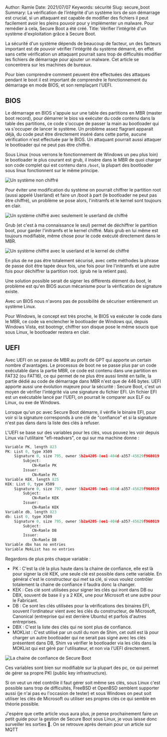 Author: Ramle 
Date: 2021/07/07
Keywords: sécurité
Slug: secure_boot
Summary: La vérification de l’intégrité d'un système lors de son démarrage est crucial, si un attaquant est capable de modifier des fichiers il peut facilement avoir les pleins pouvoir pour y implémenter un malware. Pour remédier à cela, Secure Boot a été créé.
Title: Vérifier l’intégrité d'un système d'exploitation grâce à Secure Boot.

La sécurité d'un système dépends de beaucoup de facteur, un des facteurs important est de pouvoir vérifier l’intégrité du système démarré, en effet sans cette vérification un attaquant pourrait sans trop de difficultés modifier les fichiers de démarrage pour ajouter un malware. Cet article se concentrera sur les machines de bureaux.

Pour bien comprendre comment peuvent être effectuées des attaques pendant le boot il est important de comprendre le fonctionnement du démarrage en mode BIOS, et son remplaçant l'UEFI.

## BIOS

Le démarrage en BIOS s'appuie sur une table des partitions en MBR (master boot record), pour démarrer le bios va exécuter du code contenu dans la table des partitions, ce code s'occupe de passer la main au bootloader qui va s'occuper de lancer le système. Un problème assez flagrant apparait déjà, du code peut être directement inséré dans cette partie, aucune vérification n'est effectuée par le BIOS. Un attaquant pourrait aussi attaquer le bootloader qui ne peut pas être chiffré.

Sous Linux (nous verrons le fonctionnement de Windows un peu plus loin) le bootloader le plus courant est grub, il insère dans le MBR de quoi charger son code complet qui est contenu dans `/boot`, la plupart des bootloader sous linux fonctionnent sur le même principe.

![Un système non chiffré](/static/img/secure_boot/Boot_mbr.png)

Pour éviter une modification du système on pourrait chiffrer le partition root (aussi appelé Userland) et faire un /boot à part (le bootloader ne peut pas être chiffré), un problème se pose alors, l'initramfs et le kernel sont toujours en clair.

![Un système chiffré avec seulement le userland de chiffré](/static/img/secure_boot/Boot_mbr(1).png)

Grub (et c'est à ma connaissance le seul) permet de déchiffrer le partition boot, pour garder l'initramfs et le kernel chiffré. Mais grub en lui même est toujours modifiable, même chose pour le code exécuté directement dans le MBR.

![Un système chiffré avec le userland et le kernel de chiffré](/static/img/secure_boot/Boot_mbr(2).png)

En plus de ne pas être totalement sécurisé, avec cette méthodes la phrase de passe doit être tapée deux fois, une fois pour lire l'initramfs et une autre fois pour déchiffrer la partition root. (grub ne la retient pas).

Une solution possible serait de signer les différents élément du boot, le problème est qu'en BIOS aucun mécanisme pour la vérification de signature existe.

Avec un BIOS nous n'avons pas de possibilité de sécuriser entièrement un système Linux.

Pour Windows, le concept est très proche, le BIOS va exécuter le code dans le MBR, ce code va enclencher le bootloader de Windows qui, depuis Windows Vista, est bootmgr, chiffrer son disque pose le même soucis que sous Linux, le bootloader restera en clair.

## UEFI

Avec UEFI on se passe de MBR au profit de GPT qui apporte un certain nombre d'avantages. Le processus de boot ne se passe plus par un code exécutable dans la partie MBR, ce code est contenu dans une partition en FAT32 (ou FAT16), ce qui permet de ne plus être aussi limité en taille, la partie dédié au code de démarrage dans MBR n'est que de 446 bytes. UEFI apporte aussi une évolution majeure pour la sécurité : Secure Boot, c'est un moyen de vérifier l'intégrité via une signature du fichier EFI. Un fichier EFI est un exécutable lancé par l'UEFI, on pourrait le comparer aux ELF ou Linux, ou exe de Windows.

Lorsque qu'un pc avec Secure Boot démarre, il vérifie le binaire EFI, pour voir si la signature corresponds à une clé de "confiance" et si la signature n'est pas dans dans la liste des clés à refuser.

L'UEFI se base sur des variables pour les clés, vous pouvez les voir depuis Linux via l'utilitaire "efi-readvars", ce qui sur ma machine donne :

```jsx
Variable PK, length 823
PK: List 0, type X509
    Signature 0, size 795, owner 5b2a4205-8ee1-404d-a357-45629f968019
        Subject:
            CN=Ramle PK
        Issuer:
            CN=Ramle PK
Variable KEK, length 825
KEK: List 0, type X509
    Signature 0, size 797, owner 5b2a4205-8ee1-404d-a357-45629f968019
        Subject:
            CN=Ramle KEK
        Issuer:
            CN=Ramle KEK
Variable db, length 823
db: List 0, type X509
    Signature 0, size 795, owner 5b2a4205-8ee1-404d-a357-45629f968019
        Subject:
            CN=Ramle DB
        Issuer:
            CN=Ramle DB
Variable dbx has no entries
Variable MokList has no entries
```

Regardons de plus près chaque variable :

- PK : C'est la clé la plus haute dans la chaine de confiance, elle est là pour signer la clé KEK, une seule clé est possible dans cette variable. En général c'est le constructeur qui met sa clé, si vous voulez contrôler totalement la chaine de confiance il faudra donc la changer.
- KEK : Ces clé sont utilisées pour signer les clés qui iront dans DB ou DBX, souvent de base il y a 2 KEK, une pour Microsoft et une autre pour le Fabricant.
- DB : Ce sont les clés utilisées pour la vérifications des binaires EFI, souvent l'ordinateur vient avec les clés du constructeur, de Microsoft, Canonical (entreprise qui est derrière Ubuntu) et parfois d'autres entreprises.
- DBX : C'est la liste des clés qui ne sont plus de confiance.
- MOKList : C'est utilisé par un outil du nom de Shim, cet outil est là pour charger un autre bootloader qui ne serait pas signé avec les clés présentent dans DB, Shim va vérifier le bootloader via les clés dans la MOKList qui est géré par l'utilisateur, et non via l'UEFI directement.

![La chaine de confiance de Secure Boot](/static/img/secure_boot/Cl_secure_boot(1).png)

Ces variables sont bien sur modifiable sur la plupart des pc, ce qui permet de gérer sa propre PKI (public key infrastructure).

Si on veut un réel contrôle il faut gérer soit même ses clés, sous Linux c'est possible sans trop de difficultés, FreeBSD et OpenBSD semblent supporter aussi (je n'ai pas eu l'occasion de tester) et sous Windows on peut soit utiliser les clés de Microsoft ou utiliser ses propres clés ce qui semble en théorie possible.

J'espère que cette article vous aura plus, je pense prochainement faire un petit guide pour la gestion de Secure Boot sous Linux, je vous laisse donc surveiller les sorties 👀. On se retrouve après demain pour un article sur MQTT
